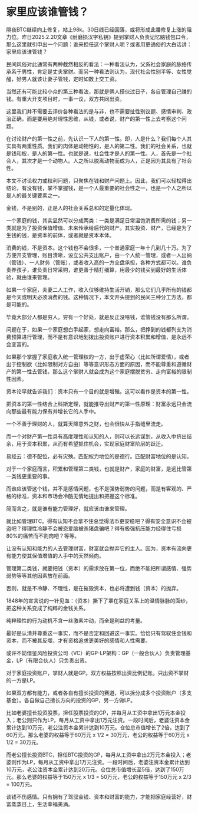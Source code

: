 # 家里应该谁管钱？

隔夜BTC继续向上修复，站上98k。30日线已经回落，或将形成此番修复上涨的阻力位。昨日2025.2.20文章《耐磨损汉字私钥》提到掌财人负责记忆脑钱包口令，那么这里就引申出一个问题：谁来担任这个掌财人呢？或者用更通俗的大白话讲：家里应该谁管钱？

民间风俗对此通常有两种截然相反的看法：一种看法认为，父系社会家庭的脉络传承系于男性，肯定是丈夫掌财。而另一种看法则认为，现代社会性别平等、女性觉醒，好男人就该让妻子管钱，定时如数上交工资。

当然还有可能比较小众的第三种看法，那就是俩人搭伙过日子，各自管理自己赚的钱。有重大开支项目时，一事一议，双方共同出资。

这里我们并不需要去评价各种看法的是与非，也不需要扯性别议题、感情审判、政治正确，而是要用绝对理性思维，从钱，或者说，财产的第一性上去考察这个问题。

在讨论财产的第一性之前，先认识一下人的第一性。即，人是什么？我们每个人其实具有两重性质。我们的肉体是动物性的，是人的第二性。我们的社会关系，也就是钱和权，是人的第一性。也就是说，社会性才是人的第一性。人，首先是一个社会人，其次才是一个动物人。人之所以脱离动物而成为人，正是因为其具有了社会性。

本文不讨论权力或权利问题，只聚焦在钱和财产问题上。因此，我们可以轻松得出结论，有没有钱，掌不掌握钱，是一个人最重要的社会性之一，也是一个人之所以是人的最关键要素之一。

金钱，不是别的，正是人的社会关系总和的定量化体现。

一个家庭的钱，其实显然可以分成两类：一类是满足日常温饱消费所需的钱；另一类就是为了投资保值增值、未来传承给后代的财产。其实投资、财产，已经是为了生钱的钱，是资本的前体，或者就是资本本体。

消费的钱，不是资本。这个钱也不会很多，一个普通家庭一年十几到几十万。为了方便开支管理，账目清晰，设立公共支出账户，由一个人统一管理，或者一人出纳（管钱）、一人财务（管账），或者收入高的一方全盘承担，各种方式都可以。谁负责养孩子，谁负责日常采购，谁更善于精打细算，用最少的钱买到最好的生活体验，就由谁来管理。

如果一个家庭，夫妻二人工作，收入仅够维持生活开销，那么它们几乎所有的钱都是今天或明天必须消费的钱。这种情况下，本文开头提到的民间三种分工方法，都是可能的。

毕竟大部分人都是穷人。穷有一个好处，就是反正没啥钱，谁管钱没有那么所谓。

问题在于，如果一个家庭想白手起家，想走向富裕。那么，把挣到的钱都列支为消费预算进行管理，而不是有意识地划拨出投资账户进行资本积累和增值，是永远不会变富的。

如果那个掌握了家庭收入统一管理权的一方，出于虚荣心（比如所谓爱情），或者出于控制欲（比如限制对方自由）等等意识形态方面的原因，而不能尊重和遵循财产的第一性去管钱，那么这个掌财人就会成为这个家庭摆脱贫穷、走向富裕的限制性因素。

资本论早就告诉我们：资本只有一个目的就是增殖。这可以看作是资本的第一性。

把资本的第一性结合上科斯定理，就能推导出财产的第一性原理：财富永远只会流向那些最有能力保有并增长它的人手中。

一个不善于理财的人，就算天降意外之财，也会很快从手指缝里流走。

而一个对财产第一性具有高度理性和认知的人，则可以长远谋划，从收入中挤出结余，用于资本积累，从而有希望抓住机会，实现家庭财富阶层的跃迁。

易经云：德不配位，必有灾殃。匹配权力地位的是德行。匹配财富地位的是认知。

对于一个家庭而言，积累和管理第二类钱，也就是财产，家庭的财富，是远比管第一类钱更重要的事。

而谁应该管这个钱，并不是感情问题，也不是强势弱势的问题，而是有客观的、严格的标准，资本和市场会冷酷无情地提出和把握这个标准。

简而言之，就是谁有能力管理好，就应该由谁来管理。

就比如管理BTC。得有认知不会拿不住总觉得法币更安稳吧？得有安全意识不会被盗吧？得理性冷静不会被恋爱脑被杀猪盘骗吧？得有极强抗压能力经得住亏损80%的痛苦而不割肉吧？等等。

让没有认知和能力的人去管理财富，财富就会抛弃它的主人。因为，资本有流向更有能力使其保值增值的人手中的天然倾向。

管理第二类钱，就要把钱（资本）的需求放在第一位，而绝不能把所谓感情、强势弱势等等其他因素放在前面。

否则，就是不冷静、不理性，是在摧毁资本，也必将遭到钱（资本）的抛弃。

1848年的宣言说的一针见血：（资本）撕下了罩在家庭关系上的温情脉脉的面纱，把这种关系变成了纯粹的金钱关系。

纯粹理性的行为动机不含一丝激素冲动，而全是利益的考量。

最好是认清并尊重这一事实，而不是否定和回避这一事实。恰恰只有驾驭住金钱和资本，而不被其反噬，才有资格追求更美好的感情和人性需要。

或许不妨借鉴风险投资公司（VC）的GP-LP架构：GP（一般合伙人）负责管理基金，LP（有限合伙人）只负责出资。

对于家庭投资账户，掌财人就是GP。双方权益按照出资比例记账。只出资不掌财的一方是LP。

如果双方都有能力，或者各自有擅长投资的赛道，可以拆分成多个投资账户（多支基金）。各自做自己擅长方向的投资的GP，另一方做LP。

比如老婆擅长投资股票，担任股票投资的GP，并每月从工资中拿出1万元本金投入；老公则只作为LP，每月从工资中拿出1万元注资。一段时间后，老婆注资本金累计达到10万元，老公注资本金累计达到10万元。仓位总市值增长了2倍，达到了60万元。那么老婆的权益等于60万元 x 1/2 = 30万元，老公的权益等于60万元 x 1/2 = 30万元。

而老公擅长投资BTC，担任BTC投资的GP，每月从工资中拿出2万元本金投入；老婆则作为LP，每月从工资中拿出1万元注资。一段时间后，老婆注资本金累计达到10万元，老公注资本金累计达到20万元。仓位总市值增长至5倍，达到了150万元。那么老婆的权益等于150万元 x 1/3 = 50万元，老公的权益等于150万元 x 2/3 = 100万元。

谈钱不伤感情。只有拥有了驾驭金钱、资本和财富的能力，才能把家庭经营好，财富蒸蒸日上，生活幸福美满。
